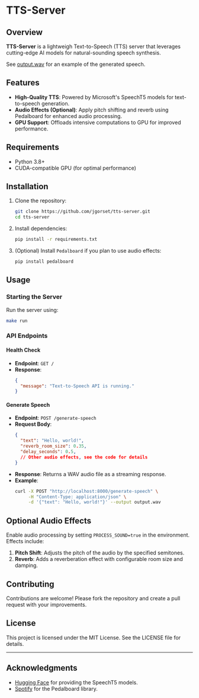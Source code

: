 # TTS-Server

## Overview

**TTS-Server** is a lightweigh Text-to-Speech (TTS) server that leverages cutting-edge AI models for natural-sounding speech synthesis.

See [output.wav](output.wav) for an example of the generated speech.

## Features

- **High-Quality TTS**: Powered by Microsoft's SpeechT5 models for text-to-speech generation.
- **Audio Effects (Optional)**: Apply pitch shifting and reverb using Pedalboard for enhanced audio processing.
- **GPU Support**: Offloads intensive computations to GPU for improved performance.

## Requirements

- Python 3.8+
- CUDA-compatible GPU (for optimal performance)

## Installation

1. Clone the repository:
   ```bash
   git clone https://github.com/jgorset/tts-server.git
   cd tts-server
   ```

2. Install dependencies:
   ```bash
   pip install -r requirements.txt
   ```

3. (Optional) Install `Pedalboard` if you plan to use audio effects:
   ```bash
   pip install pedalboard
   ```

## Usage

### Starting the Server

Run the server using:
```bash
make run
```

### API Endpoints

#### Health Check
- **Endpoint**: `GET /`
- **Response**:
  ```json
  {
    "message": "Text-to-Speech API is running."
  }
  ```

#### Generate Speech
- **Endpoint**: `POST /generate-speech`
- **Request Body**:
  ```json
  {
    "text": "Hello, world!",
    "reverb_room_size": 0.35,
    "delay_seconds": 0.5,
    // Other audio effects, see the code for details
  }
  ```
- **Response**: Returns a WAV audio file as a streaming response.
- **Example**:
  ```bash
  curl -X POST "http://localhost:8000/generate-speech" \
       -H "Content-Type: application/json" \
       -d '{"text": "Hello, world!"}' --output output.wav
  ```

## Optional Audio Effects

Enable audio processing by setting `PROCESS_SOUND=true` in the environment. Effects include:

1. **Pitch Shift**: Adjusts the pitch of the audio by the specified semitones.
2. **Reverb**: Adds a reverberation effect with configurable room size and damping.

## Contributing

Contributions are welcome! Please fork the repository and create a pull request with your improvements.

## License

This project is licensed under the MIT License. See the LICENSE file for details.

---

## Acknowledgments

- [Hugging Face](https://huggingface.co/) for providing the SpeechT5 models.
- [Spotify](https://github.com/spotify/pedalboard) for the Pedalboard library.

